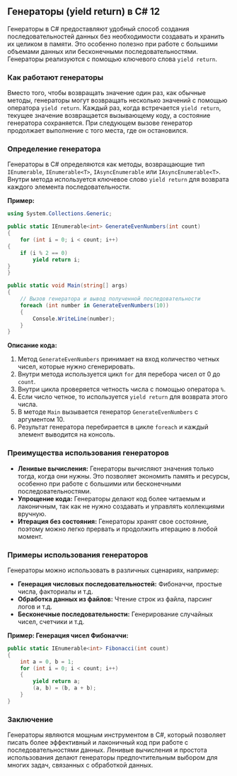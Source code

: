 ## Генераторы (yield return) в C# 12

Генераторы в C# предоставляют удобный способ создания последовательностей данных без необходимости создавать и хранить их целиком в памяти. Это особенно полезно при работе с большими объемами данных или бесконечными последовательностями. Генераторы реализуются с помощью ключевого слова `yield return`.

### Как работают генераторы

Вместо того, чтобы возвращать значение один раз, как обычные методы, генераторы могут возвращать несколько значений с помощью оператора `yield return`. Каждый раз, когда встречается `yield return`, текущее значение возвращается вызывающему коду, а состояние генератора сохраняется. При следующем вызове генератор продолжает выполнение с того места, где он остановился.

### Определение генератора

Генераторы в C# определяются как методы, возвращающие тип `IEnumerable`, `IEnumerable<T>`, `IAsyncEnumerable` или `IAsyncEnumerable<T>`. Внутри метода используется ключевое слово `yield return` для возврата каждого элемента последовательности.

**Пример:**

```C#
using System.Collections.Generic;

public static IEnumerable<int> GenerateEvenNumbers(int count)
{
    for (int i = 0; i < count; i++)
{
    if (i % 2 == 0)
        yield return i; 
}
}

public static void Main(string[] args)
{
    // Вызов генератора и вывод полученной последовательности
    foreach (int number in GenerateEvenNumbers(10))
    {
        Console.WriteLine(number);
    }
}
```

**Описание кода:**

1. Метод `GenerateEvenNumbers` принимает на вход количество четных чисел, которые нужно сгенерировать.
2. Внутри метода используется цикл `for` для перебора чисел от 0 до `count`.
3. Внутри цикла проверяется четность числа с помощью оператора `%`.
4. Если число четное, то используется `yield return` для возврата этого числа. 
5. В методе `Main` вызывается генератор `GenerateEvenNumbers` с аргументом 10. 
6. Результат генератора перебирается в цикле `foreach` и каждый элемент выводится на консоль.

### Преимущества использования генераторов

* **Ленивые вычисления:** Генераторы вычисляют значения только тогда, когда они нужны. Это позволяет экономить память и ресурсы, особенно при работе с большими или бесконечными последовательностями.
* **Упрощение кода:** Генераторы делают код более читаемым и лаконичным, так как не нужно создавать и управлять коллекциями вручную.
* **Итерация без состояния:** Генераторы хранят свое состояние, поэтому можно легко прервать и продолжить итерацию в любой момент.

### Примеры использования генераторов

Генераторы можно использовать в различных сценариях, например:

* **Генерация числовых последовательностей:** Фибоначчи, простые числа, факториалы и т.д.
* **Обработка данных из файлов:** Чтение строк из файла, парсинг логов и т.д.
* **Бесконечные последовательности:** Генерирование случайных чисел, счетчики и т.д.

**Пример: Генерация чисел Фибоначчи:**

```C#
public static IEnumerable<int> Fibonacci(int count)
{
    int a = 0, b = 1;
    for (int i = 0; i < count; i++)
    {
        yield return a;
        (a, b) = (b, a + b);
    }
}
```

### Заключение

Генераторы являются мощным инструментом в C#, который позволяет писать более эффективный и лаконичный код при работе с последовательностями данных. Ленивые вычисления и простота использования делают генераторы предпочтительным выбором для многих задач, связанных с обработкой данных. 
